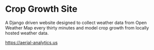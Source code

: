 # Crop Growth Site

A Django driven website designed to collect weather data from Open Weather Map every thirty minutes and model crop growth from locally hosted weather data.

https://aerial-analytics.us
